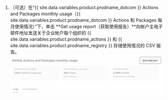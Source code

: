 1. （可选）在“{{ site.data.variables.product.prodname_dotcom }} Actions and Packages monthly usage（{{ site.data.variables.product.prodname_dotcom }} Actions 和 Packages 每月使用情况）”下，单击 **Get usage report（获取使用报告）**向帐户主电子邮件地址发送关于企业帐户每个组织的 {{ site.data.variables.product.prodname_actions }} 和 {{ site.data.variables.product.prodname_registry }} 存储使用情况的 CSV 报告。 ![下载 CSV 报告](/assets/images/help/billing/actions-packages-report-download-enterprise.png)
